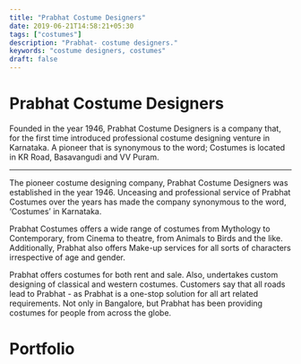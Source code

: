 ```yaml
---
title: "Prabhat Costume Designers"
date: 2019-06-21T14:58:21+05:30
tags: ["costumes"]
description: "Prabhat- costume designers."
keywords: "costume designers, costumes"
draft: false
---
```


# Prabhat Costume Designers
Founded in the year 1946, Prabhat Costume Designers is a company that, for the first time introduced professional costume designing venture in Karnataka. A pioneer that is synonymous to the word; Costumes is located in KR Road, Basavangudi and VV Puram.

---

The pioneer costume designing company, Prabhat Costume Designers was established in the year 1946. Unceasing and professional service of Prabhat Costumes over the years has made the company synonymous to the word, ‘Costumes’ in Karnataka.

Prabhat Costumes offers a wide range of costumes from Mythology to Contemporary, from Cinema to theatre, from Animals to Birds and the like. Additionally, Prabhat also offers Make-up services for all sorts of characters irrespective of age and gender.

Prabhat offers costumes for both rent and sale. Also, undertakes custom designing of classical and western costumes. Customers say that all roads lead to Prabhat - as Prabhat is a one-stop solution for all art related requirements. Not only in Bangalore, but Prabhat has been providing costumes for people from across the globe.

# Portfolio
